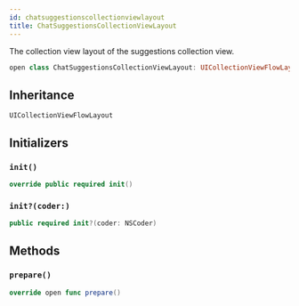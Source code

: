 ```yaml
---
id: chatsuggestionscollectionviewlayout 
title: ChatSuggestionsCollectionViewLayout
--- 
```


The collection view layout of the suggestions collection view.

``` swift
open class ChatSuggestionsCollectionViewLayout: UICollectionViewFlowLayout 
```

## Inheritance

`UICollectionViewFlowLayout`

## Initializers

### `init()`

``` swift
override public required init() 
```

### `init?(coder:)`

``` swift
public required init?(coder: NSCoder) 
```

## Methods

### `prepare()`

``` swift
override open func prepare() 
```
